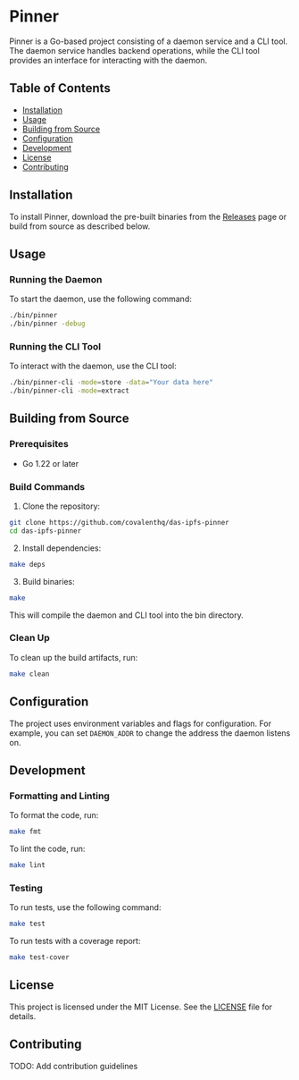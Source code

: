 # Pinner

Pinner is a Go-based project consisting of a daemon service and a CLI tool. The daemon service handles backend operations, while the CLI tool provides an interface for interacting with the daemon.

## Table of Contents

- [Installation](#installation)
- [Usage](#usage)
- [Building from Source](#building-from-source)
- [Configuration](#configuration)
- [Development](#development)
- [License](#license)
- [Contributing](#contributing)

## Installation

To install Pinner, download the pre-built binaries from the [Releases](#) page or build from source as described below.

## Usage

### Running the Daemon

To start the daemon, use the following command:

```sh
./bin/pinner
./bin/pinner -debug
```

### Running the CLI Tool

To interact with the daemon, use the CLI tool:

```sh
./bin/pinner-cli -mode=store -data="Your data here"
./bin/pinner-cli -mode=extract
```

## Building from Source

### Prerequisites

- Go 1.22 or later

### Build Commands

1. Clone the repository:

```sh
git clone https://github.com/covalenthq/das-ipfs-pinner
cd das-ipfs-pinner
```

2. Install dependencies:

```sh
make deps
```

3. Build binaries:

```sh
make
```

This will compile the daemon and CLI tool into the bin directory.

### Clean Up

To clean up the build artifacts, run:

```sh
make clean
```

## Configuration

The project uses environment variables and flags for configuration. For example, you can set `DAEMON_ADDR` to change the address the daemon listens on.

## Development

### Formatting and Linting

To format the code, run:

```sh
make fmt
```

To lint the code, run:

```sh
make lint
```

### Testing

To run tests, use the following command:

```sh
make test
```

To run tests with a coverage report:

```sh
make test-cover
```

## License

This project is licensed under the MIT License. See the [LICENSE](LICENSE) file for details.


## Contributing

TODO: Add contribution guidelines
